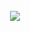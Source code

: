 <div align="center">
	<br>
  <img src="https://raw.githubusercontent.com/BolajiOlajide/BolajiOlajide/master/main.svg">
	<br>
</div>
